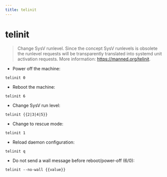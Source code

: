```yaml
---
title: telinit
---
```

# telinit

> Change SysV runlevel.
> Since the concept SysV runlevels is obsolete the runlevel requests will be transparently translated into systemd unit activation requests.
> More information: <https://manned.org/telinit>.

- Power off the machine:

`telinit 0`

- Reboot the machine:

`telinit 6`

- Change SysV run level:

`telinit {{2|3|4|5}}`

- Change to rescue mode:

`telinit 1`

- Reload daemon configuration:

`telinit q`

- Do not send a wall message before reboot/power-off (6/0):

`telinit --no-wall {{value}}`
